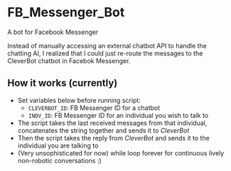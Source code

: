 # FB_Messenger_Bot
A bot for Facebook Messenger

Instead of manually accessing an external chatbot API to handle the chatting AI, I realized that I could just re-route the messages to the CleverBot chatbot in Facebok Messenger.


## How it works (currently)
- Set variables below before running script:
  - `CLEVERBOT_ID`: FB Messenger ID for a chatbot
  - `INDV_ID`: FB Messenger ID for an individual you wish to talk to
- The script takes the last received messages from that individual, concatenates the string together and sends it to *CleverBot*
- Then the script takes the reply from *CleverBot* and sends it to the individual you are talking to
- (Very unsophisticated for now) while loop forever for continuous lively non-robotic conversations :)
